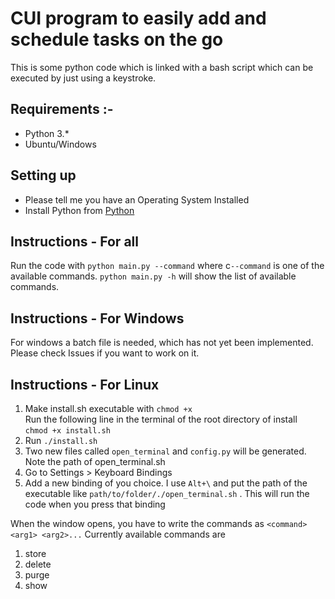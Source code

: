# CUI program to easily add and schedule tasks on the go

This is some python code which is linked with a bash script which can be executed by just using a keystroke.

## **Requirements** :-
- Python 3.\*
- Ubuntu/Windows

## Setting up

- Please tell me you have an Operating System Installed
- Install Python from [Python](https://www.python.org)

## Instructions - For all

Run the code with `python main.py --command` where c`--command` is one of the available commands.
`python main.py -h` will show the list of available commands. 

## Instructions - For Windows

For windows a batch file is needed, which has not yet been implemented. Please check Issues if you want to work on it.

## Instructions - For Linux

1. Make install.sh executable with `chmod +x`<br>
Run the following line in the terminal of the root directory of install <br>
`chmod +x install.sh`
2. Run `./install.sh`
3. Two new files called `open_terminal` and `config.py` will be generated. Note the path of open_terminal.sh
4. Go to Settings > Keyboard Bindings
5. Add a new binding of you choice. I use `Alt+\` and put the path of the executable like `path/to/folder/./open_terminal.sh` . This will run the code when you press that binding


When the window opens, you have to write the commands as `<command> <arg1> <arg2>...`
Currently available commands are 

1. store
2. delete
3. purge
4. show
